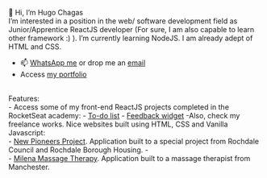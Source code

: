👋 Hi, I’m Hugo Chagas
</br>
I’m interested in a position in the web/ software development field as Junior/Apprentice ReactJS developer (For sure, I am also capable to learn other framework :) ). I’m currently learning NodeJS. I am already adept of HTML and CSS.
- 📫 <a href='https://wa.me/447450599950'>WhatsApp me</a> or drop me an <a href='mailto:hugochagasuk@gmail.com'>email</a>
- Access <a href='https://h-chagas.github.io/hugo-portfolio/'>my portfolio</a>
</br>
Features:
</br>
-  Access some of my front-end ReactJS projects completed in the RocketSeat academy: 
-  <a href="https://github.com/h-chagas/to-do-list-react-ignite-challenge-01">To-do list</a>
-  <a href="https://feedback-widget-wine.vercel.app/">Feedback widget</a>
-Also, check my freelance works. Nice websites built using HTML, CSS and Vanilla Javascript:
</br>
- <a href='https://www.newpioneersproject.co.uk/' target='_blank'>New Pioneers Project</a>. Application built to a special project from Rochdale Council and Rochdale Borough Housing.
- </br>
- <a href='https://milenamassagetherapy.co.uk/' target='_blank'>Milena Massage Therapy</a>. Application built to a massage therapist from Manchester.

<!---
h-chagas/h-chagas is a ✨ special ✨ repository because its `README.md` (this file) appears on your GitHub profile.
You can click the Preview link to take a look at your changes.
--->
